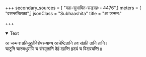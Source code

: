 +++
secondary_sources = [ "महा-सुभाषित-सङ्ग्रहः - 4476",]
meters = [ "वसन्ततिलका",]
jsonClass = "Subhaashita"
title = "आ जन्मनः"

+++

<details open><summary>Text</summary>

आ जन्मनः प्रतिमुहूर्तविशेषरम्याण्य् आचेष्टितानि तव संप्रति तानि तानि।  
चाटूनि चारुमधुराणि च संस्मृतानि देहं दहन्ति हृदयं च विदारयन्ति॥
</details>
